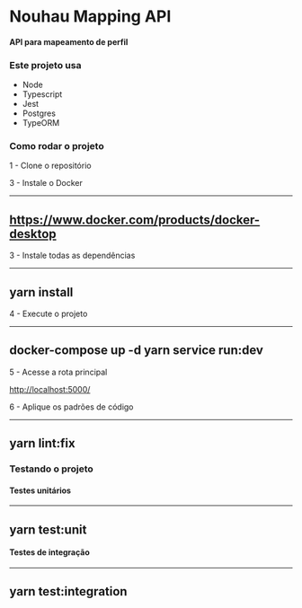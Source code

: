 # Nouhau Mapping API

#### API para mapeamento de perfil

### Este projeto usa
- Node
- Typescript
- Jest
- Postgres
- TypeORM

### Como rodar o projeto

1 - Clone o repositório

3 - Instale o Docker

---
  https://www.docker.com/products/docker-desktop
---


3 - Instale todas as dependências

---
  yarn install
---

4 - Execute o projeto

---
  docker-compose up -d
  yarn service run:dev
---

5 - Acesse a rota principal

<http://localhost:5000/>

6 - Aplique os padrões de código

---
  yarn lint:fix
---

### Testando o projeto

#### Testes unitários

---
  yarn test:unit
---

#### Testes de integração

---
  yarn test:integration
---
